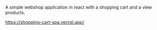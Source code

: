 A simple webshop application in react with a shopping cart and a view products.

https://shopping-cart-spa.vercel.app/
